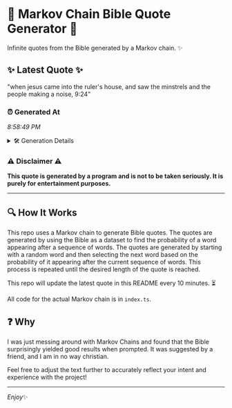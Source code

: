 # 📖 Markov Chain Bible Quote Generator 📖

Infinite quotes from the Bible generated by a Markov chain. ✨

## ✨ Latest Quote ✨
"when jesus came into the ruler's house, and saw the minstrels and the people making a noise, 9:24"

### ⏰ Generated At
*8:58:49 PM*

<details>
    <summary>🛠️ Generation Details</summary>
    <p>
        <strong>🌱 Seed:</strong> when<br>
        <strong>🔄 Iterations:</strong> 17<br>
        <strong>📜 Context History:</strong><br>[ when ]: jesus<br>[ when, jesus ]: came<br>[ when, jesus, came ]: into<br>[ when, jesus, came, into ]: the<br>[ when, jesus, came, into, the ]: ruler's<br>[ when, jesus, came, into, the, ruler's ]: house,<br>[ jesus, came, into, the, ruler's, house, ]: and<br>[ came, into, the, ruler's, house,, and ]: saw<br>[ into, the, ruler's, house,, and, saw ]: the<br>[ the, ruler's, house,, and, saw, the ]: minstrels<br>[ ruler's, house,, and, saw, the, minstrels ]: and<br>[ house,, and, saw, the, minstrels, and ]: the<br>[ and, saw, the, minstrels, and, the ]: people<br>[ saw, the, minstrels, and, the, people ]: making<br>[ the, minstrels, and, the, people, making ]: a<br>[ minstrels, and, the, people, making, a ]: noise,<br>[ and, the, people, making, a, noise, ]: 9:24<br>
    </p>
</details>

### ⚠️ Disclaimer ⚠️
**This quote is generated by a program and is not to be taken seriously. It is purely for entertainment purposes.**

---

## 🔍 How It Works

This repo uses a Markov chain to generate Bible quotes. The quotes are generated by using the Bible as a dataset to find the probability of a word appearing after a sequence of words. The quotes are generated by starting with a random word and then selecting the next word based on the probability of it appearing after the current sequence of words. This process is repeated until the desired length of the quote is reached.

This repo will update the latest quote in this README every 10 minutes. ⏳

All code for the actual Markov chain is in `index.ts`.

## ❓ Why

I was just messing around with Markov Chains and found that the Bible surprisingly yielded good results when prompted. 
It was suggested by a friend, and I am in no way christian.

Feel free to adjust the text further to accurately reflect your intent and experience with the project!

---

*Enjoy*✨

